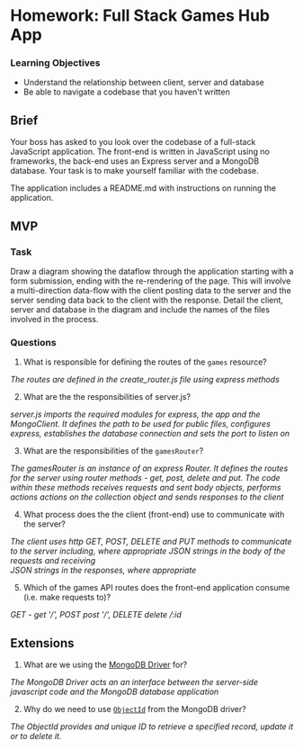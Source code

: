 # Homework: Full Stack Games Hub App

### Learning Objectives

- Understand the relationship between client, server and database
- Be able to navigate a codebase that you haven't written

## Brief

Your boss has asked to you look over the codebase of a full-stack JavaScript application. The front-end is written in JavaScript using no frameworks, the back-end uses an Express server and a MongoDB database. Your task is to make yourself familiar with the codebase.

The application includes a README.md with instructions on running the application.

## MVP

### Task

Draw a diagram showing the dataflow through the application starting with a form submission, ending with the re-rendering of the page. This will involve a multi-direction data-flow with the client posting data to the server and the server sending data back to the client with the response. Detail the client, server and database in the diagram and include the names of the files involved in the process.

### Questions

1. What is responsible for defining the routes of the `games` resource?

  *The routes are defined in the create_router.js file using express methods*

2. What are the the responsibilities of server.js?

  *server.js imports the required modules for express, the app and the MongoClient.
   It defines the path to be used for public files, configures express, establishes
   the database connection and sets the port to listen on*

3. What are the responsibilities of the `gamesRouter`?

  *The gamesRouter is an instance of an express Router. It defines the routes for
   the server using router methods - get, post, delete and put. The code within these
   methods receives requests and sent body objects, performs actions actions on the
   collection object and sends responses to the client*

4. What process does the the client (front-end) use to communicate with the server?

  *The client uses http GET, POST, DELETE and PUT methods to communicate to the server
   including, where appropriate JSON strings in the body of the requests and receiving  
   JSON strings in the responses, where appropriate*

5. Which of the games API routes does the front-end application consume (i.e. make requests to)?

  *GET - get '/', POST post '/', DELETE delete /:id*

## Extensions

1. What are we using the [MongoDB Driver](http://mongodb.github.io/node-mongodb-native/) for?

  *The MongoDB Driver acts an an interface between the server-side javascript code and the
   MongoDB database application*

2. Why do we need to use [`ObjectId`](https://mongodb.github.io/node-mongodb-native/api-bson-generated/objectid.html) from the MongoDB driver?

 *The ObjectId provides and unique ID to retrieve a specified record, update it or to delete it.*

